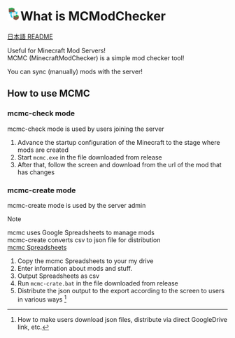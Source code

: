 # <img src="./img/mcmc.png" alt="logo" width="30">What is MCModChecker

[日本語 README](../README.md)

Useful for Minecraft Mod Servers!  
MCMC (MinecraftModChecker) is a simple mod checker tool!  

You can sync (manually) mods with the server!

## How to use MCMC

### mcmc-check mode

mcmc-check mode is used by users joining the server

1. Advance the startup configuration of the Minecraft to the stage where mods are created
2. Start `mcmc.exe` in the file downloaded from release
3. After that, follow the screen and download from the url of the mod that has changes

### mcmc-create mode

mcmc-create mode is used by the server admin
> [!NOTE]
> mcmc uses Google Spreadsheets to manage mods  
> mcmc-create converts csv to json file for distribution  
> [mcmc Spreadsheets](https://docs.google.com/spreadsheets/d/1jK2O4XPjrdKb25UuNCZyihj8ZRA9owwC2hdli1RpFoc/edit?usp=sharing)

1. Copy the mcmc Spreadsheets to your my drive
2. Enter information about mods and stuff.
3. Output Spreadsheets as csv
4. Run `mcmc-crate.bat` in the file downloaded from release
5. Distribute the json output to the export according to the screen to users in various ways [^1]

[^1]: How to make users download json files, distribute via direct GoogleDrive link, etc.
